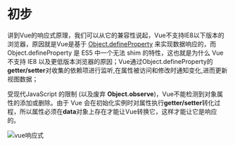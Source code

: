 # 初步

讲到Vue的响应式原理，我们可以从它的兼容性说起，Vue不支持IE8以下版本的浏览器，原因就是Vue是基于 [Object.defineProperty](https://developer.mozilla.org/en-US/docs/Web/JavaScript/Reference/Global_Objects/Object/defineProperty) 来实现数据响应的，而 Object.defineProperty 是 ES5 中一个无法 shim 的特性，这也就是为什么 Vue 不支持 IE8 以及更低版本浏览器的原因；Vue通过Object.defineProperty的**getter/setter**对收集的依赖项进行监听,在属性被访问和修改时通知变化,进而更新视图数据；

受现代JavaScript 的限制 (以及废弃 **Object.observe**)，Vue不能检测到对象属性的添加或删除。由于 Vue 会在初始化实例时对属性执行**getter/setter**转化过程，所以属性必须在**data**对象上存在才能让Vue转换它，这样才能让它是响应的。

![vue响应式](https://cn.vuejs.org/images/data.png)